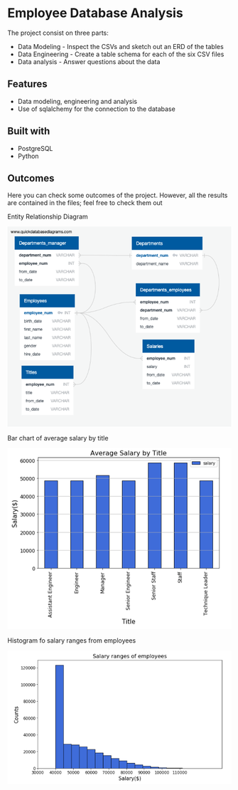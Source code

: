 # Employee Database Analysis

The project consist on three parts:
* Data Modeling - Inspect the CSVs and sketch out an ERD of the tables
* Data Engineering - Create a table schema for each of the six CSV files
* Data analysis - Answer questions about the data

## Features

* Data modeling, engineering and analysis
* Use of sqlalchemy for the connection to the database

## Built with 

* PostgreSQL
* Python

## Outcomes

Here you can check some outcomes of the project. However, all the results are contained in the files; feel free to check them out

Entity Relationship Diagram 

![Image3.png](Images/Image3.png)

Bar chart of average salary by title

![Image2.png](Images/Image2.png)

Histogram fo salary ranges from employees

![Image1.png](Images/Image1.png)
